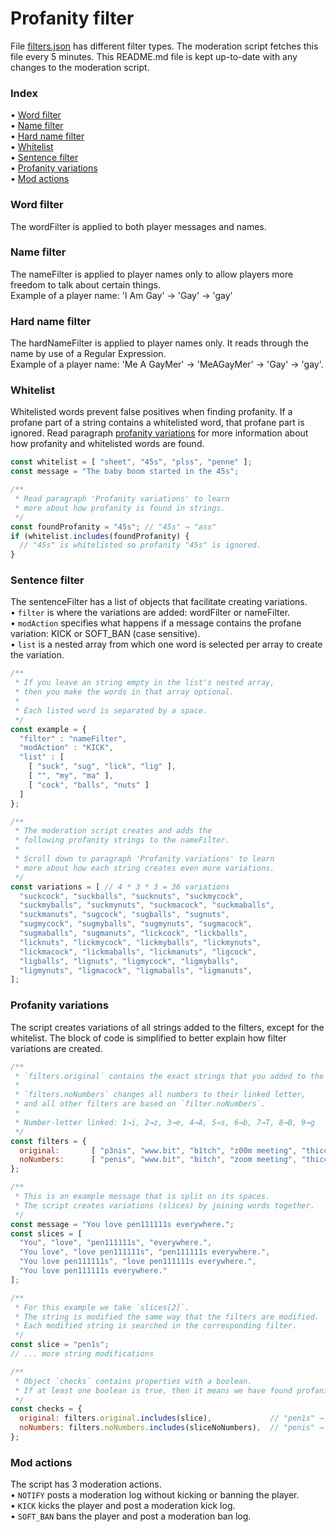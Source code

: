 # Profanity filter

File [filters.json](./filters.json) has different filter types.
The moderation script fetches this file every 5 minutes.
This README.md file is kept up-to-date with any changes to the moderation script.

### Index

• [Word filter](#word-filter)<br/>
• [Name filter](#name-filter)<br/>
• [Hard name filter](#hard-name-filter)<br/>
• [Whitelist](#whitelist)<br/>
• [Sentence filter](#sentence-filter)<br/>
• [Profanity variations](#profanity-variations)<br/>
• [Mod actions](#mod-actions)


### Word filter

The wordFilter is applied to both player messages and names.

### Name filter

The nameFilter is applied to player names only to allow players more freedom to talk about certain things.<br/>
Example of a player name: 'I Am Gay' → 'Gay' → 'gay'

### Hard name filter

The hardNameFilter is applied to player names only.
It reads through the name by use of a Regular Expression.<br/>
Example of a player name: 'Me A GayMer' → 'MeAGayMer' → 'Gay' → 'gay'.

### Whitelist

Whitelisted words prevent false positives when finding profanity.
If a profane part of a string contains a whitelisted word, that profane part is ignored.
Read paragraph [profanity variations](#profanity-variations) for more information about how profanity and whitelisted words are found.
```Javascript
const whitelist = [ "sheet", "45s", "plss", "penne" ];
const message = "The baby boom started in the 45s";

/**
 * Read paragraph 'Profanity variations' to learn
 * more about how profanity is found in strings.
 */
const foundProfanity = "45s"; // "45s" → "ass"
if (whitelist.includes(foundProfanity) {
  // "45s" is whitelisted so profanity "45s" is ignored.
}
```

### Sentence filter

The sentenceFilter has a list of objects that facilitate creating variations.<br/>
• `filter` is where the variations are added: wordFilter or nameFilter.<br/>
• `modAction` specifies what happens if a message contains the profane variation: KICK or SOFT_BAN (case sensitive).<br/>
• `list` is a nested array from which one word is selected per array to create the variation.<br/>
```Javascript
/**
 * If you leave an string empty in the list's nested array,
 * then you make the words in that array optional.
 * 
 * Each listed word is separated by a space.
 */
const example = {
  "filter" : "nameFilter",
  "modAction" : "KICK",
  "list" : [
    [ "suck", "sug", "lick", "lig" ],
    [ "", "my", "ma" ],
    [ "cock", "balls", "nuts" ]
  ]
};

/**
 * The moderation script creates and adds the
 * following profanity strings to the nameFilter.
 * 
 * Scroll down to paragraph 'Profanity variations' to learn
 * more about how each string creates even more variations.
 */
const variations = [ // 4 * 3 * 3 = 36 variations
  "suckcock", "suckballs", "sucknuts", "suckmycock",
  "suckmyballs", "suckmynuts", "suckmacock", "suckmaballs",
  "suckmanuts", "sugcock", "sugballs", "sugnuts",
  "sugmycock", "sugmyballs", "sugmynuts", "sugmacock",
  "sugmaballs", "sugmanuts", "lickcock", "lickballs",
  "licknuts", "lickmycock", "lickmyballs", "lickmynuts",
  "lickmacock", "lickmaballs", "lickmanuts", "ligcock",
  "ligballs", "lignuts", "ligmycock", "ligmyballs",
  "ligmynuts", "ligmacock", "ligmaballs", "ligmanuts",
];
```

### Profanity variations

The script creates variations of all strings added to the filters, except for the whitelist.
The block of code is simplified to better explain how filter variations are created.
```Javascript
/**
 * `filters.original` contains the exact strings that you added to the filters.
 * 
 * `filters.noNumbers` changes all numbers to their linked letter,
 * and all other filters are based on `filter.noNumbers`.
 * 
 * Number-letter linked: 1→i, 2→z, 3→e, 4→A, 5→s, 6→b, 7→T, 8→B, 9→g
 */
const filters = {
  original:       [ "p3nis", "www.bit", "b1tch", "z00m meeting", "thicccccc girl" ],
  noNumbers:      [ "penis", "www.bit", "bitch", "zoom meeting", "thicccccc girl" ],
};

/**
 * This is an example message that is split on its spaces.
 * The script creates variations (slices) by joining words together.
 */
const message = "You love pen111111s everywhere.";
const slices = [
  "You", "love", "pen111111s", "everywhere.",
  "You love", "love pen111111s", "pen111111s everywhere.",
  "You love pen111111s", "love pen111111s everywhere.",
  "You love pen111111s everywhere."
];

/**
 * For this example we take `slices[2]`.
 * The string is modified the same way that the filters are modified.
 * Each modified string is searched in the corresponding filter.
 */
const slice = "pen1s";
// ... more string modifications

/**
 * Object `checks` contains properties with a boolean.
 * If at least one boolean is true, then it means we have found profanity.
 */
const checks = {
  original: filters.original.includes(slice),             // "pen1s" → false
  noNumbers: filters.noNumbers.includes(sliceNoNumbers),  // "penis" → true
};
```

### Mod actions

The script has 3 moderation actions.<br/>
• `NOTIFY` posts a moderation log without kicking or banning the player.<br/>
• `KICK` kicks the player and post a moderation kick log.<br/>
• `SOFT_BAN` bans the player and post a moderation ban log.<br/>

